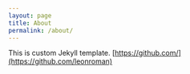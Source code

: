 ```yaml
---
layout: page
title: About
permalink: /about/
---
```


This is custom Jekyll template.
[https://github.com/](https://github.com/leonroman)

